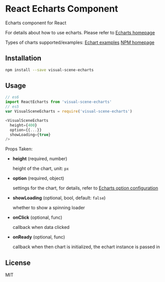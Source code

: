 # React Echarts Component

Echarts component for React

For details about how to use echarts. Please refer to [Echarts homepage](https://echarts.apache.org/en/index.html)

Types of charts supported/examples: [Echart examples](https://echarts.apache.org/examples/en/index.html)
[NPM homepage](https://www.npmjs.com/package/visual-scene-echarts)

## Installation

```bash
npm install --save visual-scene-echarts
```

## Usage

```js
// es6
import ReactEcharts from 'visual-scene-echarts'
// es5
var VisualSceneEcharts = require('visual-scene-echarts')

<VisualSceneEcharts
  height={400}
  option={{...}}
  showLoading={true}
/>
```

Props Taken:

+ __height__ (required, number)

  height of the chart, unit: `px`

+ __option__ (required, object)

  settings for the chart, for details, refer to [Echarts option configuration](https://echarts.apache.org/en/option.html#title)

+ __showLoading__ (optional, bool, default: `false`)

  whether to show a spinning loader

+ __onClick__ (optional, func)

  callback when data clicked

+ __onReady__ (optional, func)

  callback when then chart is initialized, the echart instance is passed in

## License

MIT
